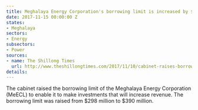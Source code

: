 ```yaml
---
title: Meghalaya Energy Corporation's borrowing limit is increased by $100 million
date: 2017-11-15 00:00:00 Z
states:
- Meghalaya
sectors:
- Energy
subsectors:
- Power
sources:
- name: The Shillong Times
  url: http://www.theshillongtimes.com/2017/11/10/cabinet-raises-borrowing-power-of-meecl/
details: 
---
```


The cabinet raised the borrowing limit of the Meghalaya Energy Corporation (MeECL) to enable it to make investments that will increase revenue. The borrowing limit was raised from $298 million to $390 million. 

